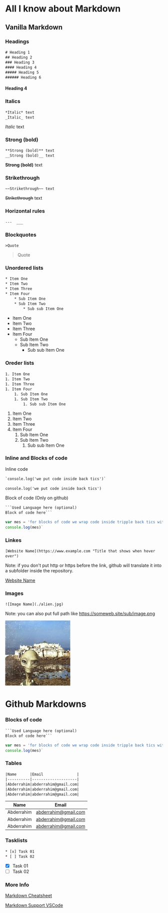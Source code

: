 # All I know about Markdown

## Vanilla Markdown

### Headings
```
# Heading 1
## Heading 2
### Heading 3
#### Heading 4
##### Heading 5
###### Heading 6
```
#### Heading 4

### Italics
```
*Italic* text
_Italic_ text
```
_Italic_ text

### Strong (bold)
```
**Strong (bold)** text
__Strong (bold)__ text
```
__Strong (bold)__ text

### Strikethrough
```
~~Strikethrough~~ text
```
~~Strikethrough~~ text

### Horizontal rules
```
---  ___
```

### Blockquotes
```
>Quote
```
>Quote

### Unordered lists
```
* Item One
* Item Two
* Item Three
* Item Four
    * Sub Item One
    * Sub Item Two
        * Sub sub Item One
```
* Item One
* Item Two
* Item Three
* Item Four
    * Sub Item One
    * Sub Item Two
        * Sub sub Item One

### Oreder lists
```
1. Item One
1. Item Two
1. Item Three
1. Item Four
    1. Sub Item One
    1. Sub Item Two
        1. Sub sub Item One
```
1. Item One
1. Item Two
1. Item Three
1. Item Four
    1. Sub Item One
    1. Sub Item Two
        1. Sub sub Item One

### Inline and Blocks of code
Inline code
```
`console.log('we put code inside back tics')`
```
`console.log('we put code inside back tics')`

Block of code (Only on github)
```
```Used Language here (optional)
Block of code here```
```
```javascript
var mes = 'for blocks of code we wrap code inside tripple back tics with a header that indicats which language (header is optional)';
console.log(mes)`
```

### Linkes
```
[Website Name](https://www.example.com "Title that shows when hover over")
```
Note: if you don't put http or https before the link, github will translate it into a subfolder inside the repository.

[Website Name](https://www.example.com "Title that shows when hover over")

### Images
```
![Image Name](./alien.jpg)
```
Note: you can also put full path like https://someweb.site/sub/image.png

![Image Name](./alien.jpg)


# Github Markdowns

### Blocks of code 
```
```Used Language here (optional)
Block of code here```
```
```javascript
var mes = 'for blocks of code we wrap code inside tripple back tics with a header that indicats which language (header is optional)';
console.log(mes)`
```

### Tables
```
|Name      |Email               |
|----------|--------------------|
|Abderrahim|abderrahim@gmail.com|
|Abderrahim|abderrahim@gmail.com|
|Abderrahim|abderrahim@gmail.com|
```
|Name      |Email               |
|----------|--------------------|
|Abderrahim|abderrahim@gmail.com|
|Abderrahim|abderrahim@gmail.com|
|Abderrahim|abderrahim@gmail.com|

### Tasklists
```
* [x] Task 01
* [ ] Task 02
```
* [x] Task 01
* [ ] Task 02

### More Info

[Markdown Cheatsheet](https://github.com/adam-p/markdown-here/wiki/Markdown-Cheatsheet)

[Markdown Support VSCode](https://github.com/yzhang-gh/vscode-markdown)
